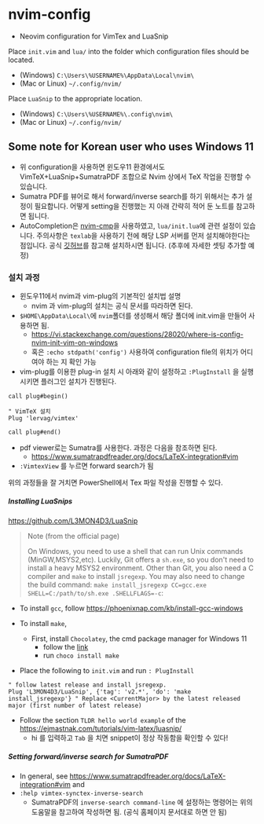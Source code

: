 # nvim-config
- Neovim configuration for VimTex and LuaSnip

Place `init.vim` and `lua/` into the folder which configuration files should be located.
- (Windows) `C:\Users\%USERNAME%\AppData\Local\nvim\`
- (Mac or Linux) `~/.config/nvim/`

Place `LuaSnip` to the appropriate location.
- (Windows) `C:\Users\%USERNAME%\.config\nvim\`
- (Mac or Linux) `~/.config/nvim/`

## Some note for Korean user who uses Windows 11
- 위 configuration을 사용하면 윈도우11 환경에서도 VimTeX+LuaSnip+SumatraPDF 조합으로 Nvim 상에서 TeX 작업을 진행할 수 있습니다.
- Sumatra PDF를 뷰어로 해서 forward/inverse search를 하기 위해서는 추가 설정이 필요합니다. 어떻게 setting을 진행했는 지 아래 간략히 적어 둔 노트를 참고하면 됩니다.
- AutoCompletion은 [nvim-cmp](https://github.com/hrsh7th/nvim-cmp)을 사용하였고, `lua/init.lua`에 관련 설정이 있습니다. 주의사항은 `texlab`을 사용하기 전에 해당 LSP 서버를 먼저 설치해야한다는 점입니다. 공식 [깃허브](https://github.com/latex-lsp/texlab)를 참고해 설치하시면 됩니다. (추후에 자세한 셋팅 추가할 예정)

### 설치 과정

- 윈도우11에서 nvim과 vim-plug의 기본적인 설치법 설명
  - nvim 과 vim-plug의 설치는 공식 문서를 따라하면 된다.
- `$HOME\AppData\Local\`에  `nvim`폴더를 생성해서 해당 폴더에 init.vim을 만들어 사용하면 됨.
  - https://vi.stackexchange.com/questions/28020/where-is-config-nvim-init-vim-on-windows
  - 혹은 `:echo stdpath('config')` 사용하여 configuration file의 위치가 어디여야 하는 지 확인 가능
- vim-plug를 이용한 plug-in 설치 시 아래와 같이 설정하고 `:PlugInstall` 을 실행시키면 플러그인 설치가 진행된다.

```
call plug#begin()

" VimTeX 설치
Plug 'lervag/vimtex'

call plug#end()
```

- pdf viewer로는 Sumatra를 사용한다. 과정은 다음을 참조하면 된다.
  - https://www.sumatrapdfreader.org/docs/LaTeX-integration#vim
- `:VimtexView` 를 누르면 forward search가 됨

위의 과정들을 잘 거치면 PowerShell에서 Tex 파일 작성을 진행할 수 있다.

##### Installing LuaSnips

https://github.com/L3MON4D3/LuaSnip

> Note (from the official page)
>
> On Windows, you need to use a shell that can run Unix commands (MinGW,MSYS2,etc). Luckily, Git offers a `sh.exe`, so you don't need to install a heavy MSYS2 environment. Other than Git, you also need a C compiler and `make` to install `jsregexp`. You may also need to change the build command: `make install_jsregexp CC=gcc.exe SHELL=C:/path/to/sh.exe .SHELLFLAGS=-c`:

- To install `gcc`, follow https://phoenixnap.com/kb/install-gcc-windows
- To install `make`,
  - First, install `Chocolatey`, the cmd package manager for Windows 11
    - follow the [link](https://velog.io/@shinyejin0212/chocolatey-Windows%EC%9A%A9-%ED%8C%A8%ED%82%A4%EC%A7%80-%EB%A7%A4%EB%8B%88%EC%A0%80-chocolatey-%EC%84%A4%EC%B9%98-%ED%95%98%EA%B8%B0)
    - run `choco install make`

- Place the following to `init.vim` and run `: PlugInstall`

```
" follow latest release and install jsregexp.
Plug 'L3MON4D3/LuaSnip', {'tag': 'v2.*', 'do': 'make install_jsregexp'} " Replace <CurrentMajor> by the latest released major (first number of latest release)
```

- Follow the section `TLDR hello world example` of the https://ejmastnak.com/tutorials/vim-latex/luasnip/
  - hi 를 입력하고 `Tab` 을 치면 snippet이 정상 작동함을 확인할 수 있다!

##### Setting forward/inverse search for SumatraPDF

- In general, see https://www.sumatrapdfreader.org/docs/LaTeX-integration#vim and 
- `:help vimtex-synctex-inverse-search`
  - SumatraPDF의 `inverse-search command-line` 에 설정하는 명령어는 위의 도움말을 참고하여 작성하면 됨. (공식 홈페이지 문서대로 하면 안 됨)


